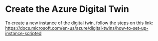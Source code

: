 # Create the Azure Digital Twin 

To create a new instance of the digital twin, follow the steps on this link: https://docs.microsoft.com/en-us/azure/digital-twins/how-to-set-up-instance-scripted
